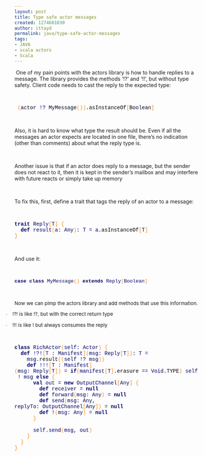 ```yaml
---
layout: post
title: Type safe actor messages
created: 1274601030
author: ittayd
permalink: java/type-safe-actor-messages
tags:
- JAVA
- scala actors
- Scala
---
```

<p>&nbsp;One of my pain points with the actors library is how to handle replies to a message. The library provides the methods &lsquo;!?&rsquo; and &lsquo;!!&rsquo;, but without type safety. Client code needs to cast the reply to the expected type:</p>
<p>&nbsp;</p>
<p class="MsoNormal"><span style="font-size:10.5pt;
line-height:115%;font-family:&quot;Courier New&quot;;color:#F78811"><span style="mso-spacerun:yes">&nbsp;</span>(</span><span style="font-size:10.5pt;line-height:115%;font-family:&quot;Courier New&quot;;color:#000020">actor</span><span class="apple-converted-space"><span style="font-size:10.5pt;line-height:115%;
font-family:&quot;Courier New&quot;;color:#000020">&nbsp;</span></span><span style="font-size:10.5pt;line-height:115%;
font-family:&quot;Courier New&quot;;color:navy">!?</span><span class="apple-converted-space"><span style="font-size:10.5pt;line-height:115%;
font-family:&quot;Courier New&quot;;color:#000020">&nbsp;</span></span><span style="font-size:10.5pt;line-height:115%;
font-family:&quot;Courier New&quot;;color:#000020">MyMessage</span><span style="font-size:10.5pt;line-height:115%;
font-family:&quot;Courier New&quot;;color:#F78811">())</span><span style="font-size:10.5pt;line-height:115%;
font-family:&quot;Courier New&quot;;color:#000020">.</span><span style="font-size:10.5pt;line-height:115%;
font-family:&quot;Courier New&quot;;color:black">asInstanceOf</span><span style="font-size:10.5pt;line-height:115%;
font-family:&quot;Courier New&quot;;color:#F78811">[</span><span style="font-size:10.5pt;line-height:115%;
font-family:&quot;Courier New&quot;;color:#000020">Boolean</span><span style="font-size:10.5pt;line-height:115%;
font-family:&quot;Courier New&quot;;color:#F78811">]<o:p></o:p></span></p>
<p class="MsoNormal">&nbsp;</p>
<p class="MsoNormal">Also, it is hard to know what type the result should be. Even if all the messages an actor expects are located in one file, there&rsquo;s no indication (other than comments) about what the reply type is.</p>
<p class="MsoNormal">&nbsp;</p>
<p class="MsoNormal">Another issue is that if an actor does reply to a message, but the sender does not react to it, then it is kept in the sender&rsquo;s mailbox and may interfere with future reacts or simply take up memory</p>
<p class="MsoNormal">&nbsp;</p>
<p class="MsoNormal">To fix this, first, define a trait that tags the reply of an actor to a message:</p>
<p class="MsoNormal">&nbsp;</p>
<p class="MsoNormal"><b><span style="font-family:
&quot;Courier New&quot;;color:#000066">trait</span></b><span class="apple-converted-space"><span style="font-family:&quot;Courier New&quot;;color:#000066">&nbsp;</span></span><span style="font-family:&quot;Courier New&quot;;color:#000066">Reply</span><span style="font-family:&quot;Courier New&quot;;color:#F78811">[</span><span style="font-family:&quot;Courier New&quot;;color:#000066">T</span><span style="font-family:&quot;Courier New&quot;;color:#F78811">]</span><span class="apple-converted-space"><span style="font-family:&quot;Courier New&quot;;color:#000066">&nbsp;</span></span><span style="font-family:&quot;Courier New&quot;;color:#F78811">{</span><span class="apple-converted-space"><span style="font-family:&quot;Courier New&quot;;color:#000066">&nbsp;</span></span><span style="font-family:&quot;Courier New&quot;;color:#000066">&nbsp;</span><span class="apple-converted-space"><span style="font-family:&quot;Courier New&quot;;color:#000066">&nbsp;</span></span><span style="font-family:&quot;Courier New&quot;;color:#000066"><br />
&nbsp;<span class="apple-converted-space">&nbsp;</span><b>def</b><span class="apple-converted-space">&nbsp;</span>result</span><span style="font-family:&quot;Courier New&quot;;color:#F78811">(</span><span style="font-family:&quot;Courier New&quot;;color:#000066">a</span><span style="font-family:&quot;Courier New&quot;;color:navy">:</span><span class="apple-converted-space"><span style="font-family:&quot;Courier New&quot;;color:#000066">&nbsp;</span></span><span style="font-family:&quot;Courier New&quot;;color:#000066">Any</span><span style="font-family:&quot;Courier New&quot;;color:#F78811">)</span><span style="font-family:&quot;Courier New&quot;;color:navy">:</span><span class="apple-converted-space"><span style="font-family:&quot;Courier New&quot;;color:#000066">&nbsp;</span></span><span style="font-family:&quot;Courier New&quot;;color:#000066">T</span><span class="apple-converted-space"><span style="font-family:&quot;Courier New&quot;;color:#000066">&nbsp;</span></span><span style="font-family:&quot;Courier New&quot;;color:navy">=</span><span class="apple-converted-space"><span style="font-family:&quot;Courier New&quot;;color:#000066">&nbsp;</span></span><span style="font-family:&quot;Courier New&quot;;color:#000066">a.</span><span style="font-family:&quot;Courier New&quot;;color:black">asInstanceOf</span><span style="font-family:&quot;Courier New&quot;;color:#F78811">[</span><span style="font-family:&quot;Courier New&quot;;color:#000066">T</span><span style="font-family:&quot;Courier New&quot;;color:#F78811">]</span><span style="font-family:&quot;Courier New&quot;;color:#000066"><br />
</span><span style="font-family:&quot;Courier New&quot;;
color:#F78811">}<o:p></o:p></span></p>
<p class="MsoNormal">&nbsp;</p>
<p class="MsoNormal">And use it:</p>
<p class="MsoNormal">&nbsp;</p>
<p class="MsoNormal"><b><span style="font-size:10.0pt;
line-height:115%;font-family:&quot;Courier New&quot;;color:#000066">case</span></b><span class="apple-converted-space"><span style="font-size:10.0pt;line-height:115%;
font-family:&quot;Courier New&quot;;color:#000066">&nbsp;</span></span><b><span style="font-size:10.0pt;line-height:115%;
font-family:&quot;Courier New&quot;;color:#000066">class</span></b><span class="apple-converted-space"><span style="font-size:10.0pt;line-height:115%;
font-family:&quot;Courier New&quot;;color:#000066">&nbsp;</span></span><span style="font-size:10.0pt;line-height:115%;
font-family:&quot;Courier New&quot;;color:#000066">MyMessage</span><span style="font-size:10.0pt;line-height:115%;
font-family:&quot;Courier New&quot;;color:#F78811">()</span><span class="apple-converted-space"><span style="font-size:10.0pt;line-height:115%;
font-family:&quot;Courier New&quot;;color:#000066">&nbsp;</span></span><b><span style="font-size:10.0pt;line-height:115%;
font-family:&quot;Courier New&quot;;color:#000066">extends</span></b><span class="apple-converted-space"><span style="font-size:10.0pt;line-height:115%;
font-family:&quot;Courier New&quot;;color:#000066">&nbsp;</span></span><span style="font-size:10.0pt;line-height:115%;
font-family:&quot;Courier New&quot;;color:#000066">Reply</span><span style="font-size:10.0pt;line-height:115%;
font-family:&quot;Courier New&quot;;color:#F78811">[</span><span style="font-size:10.0pt;line-height:115%;
font-family:&quot;Courier New&quot;;color:#000066">Boolean</span><span style="font-size:10.0pt;line-height:115%;
font-family:&quot;Courier New&quot;;color:#F78811">]<o:p></o:p></span></p>
<p class="MsoNormal">&nbsp;</p>
<p class="MsoNormal"><span style="font-size:10.0pt;line-height:115%">Now we can pimp the actors library and add methods that use this information. <o:p></o:p></span></p>
<p class="MsoListParagraphCxSpFirst rteindent1" style="text-indent:-18.0pt;mso-list:l0 level1 lfo1"><span style="font-size:10.0pt;line-height:115%;font-family:Symbol;mso-fareast-font-family:
Symbol;mso-bidi-font-family:Symbol"><span style="mso-list:Ignore">&middot;<span style="font:7.0pt &quot;Times New Roman&quot;">&nbsp;&nbsp;&nbsp;&nbsp;&nbsp; </span></span></span><span style="font-size:10.0pt;line-height:115%">!?! is like !?, but with the correct return type<o:p></o:p></span></p>
<p class="MsoListParagraphCxSpLast rteindent1" style="text-indent:-18.0pt;mso-list:l0 level1 lfo1"><span style="font-size:10.0pt;line-height:115%;font-family:Symbol;mso-fareast-font-family:
Symbol;mso-bidi-font-family:Symbol"><span style="mso-list:Ignore">&middot;<span style="font:7.0pt &quot;Times New Roman&quot;">&nbsp;&nbsp;&nbsp;&nbsp;&nbsp; </span></span></span><span style="font-size:10.0pt;line-height:115%">!!! is like ! but always consumes the reply<o:p></o:p></span></p>
<p class="MsoNormal">&nbsp;</p>
<p class="MsoNormal"><b><span style="font-family:
&quot;Courier New&quot;;color:#000066">class</span></b><span class="apple-converted-space"><span style="font-family:&quot;Courier New&quot;;color:#000066">&nbsp;</span></span><span style="font-family:&quot;Courier New&quot;;color:#000066">RichActor</span><span style="font-family:&quot;Courier New&quot;;color:#F78811">(</span><span style="font-family:&quot;Courier New&quot;;color:#000066">self</span><span style="font-family:&quot;Courier New&quot;;color:navy">:</span><span class="apple-converted-space"><span style="font-family:&quot;Courier New&quot;;color:#000066">&nbsp;</span></span><span style="font-family:&quot;Courier New&quot;;color:#000066">Actor</span><span style="font-family:&quot;Courier New&quot;;color:#F78811">)</span><span class="apple-converted-space"><span style="font-family:&quot;Courier New&quot;;color:#000066">&nbsp;</span></span><span style="font-family:&quot;Courier New&quot;;color:#F78811">{</span><span style="font-family:&quot;Courier New&quot;;color:#000066"><br />
&nbsp;<span class="apple-converted-space">&nbsp;</span><b>def</b><span class="apple-converted-space">&nbsp;</span></span><span style="font-family:&quot;Courier New&quot;;color:navy">!?!</span><span style="font-family:&quot;Courier New&quot;;color:#F78811">[</span><span style="font-family:&quot;Courier New&quot;;color:#000066">T</span><span class="apple-converted-space"><span style="font-family:&quot;Courier New&quot;;color:#000066">&nbsp;</span></span><span style="font-family:&quot;Courier New&quot;;color:navy">:</span><span class="apple-converted-space"><span style="font-family:&quot;Courier New&quot;;color:#000066">&nbsp;</span></span><span style="font-family:&quot;Courier New&quot;;color:#000066">Manifest</span><span style="font-family:&quot;Courier New&quot;;color:#F78811">](</span><span style="font-family:&quot;Courier New&quot;;color:#000066">msg</span><span style="font-family:&quot;Courier New&quot;;color:navy">:</span><span class="apple-converted-space"><span style="font-family:&quot;Courier New&quot;;color:#000066">&nbsp;</span></span><span style="font-family:&quot;Courier New&quot;;color:#000066">Reply</span><span style="font-family:&quot;Courier New&quot;;color:#F78811">[</span><span style="font-family:&quot;Courier New&quot;;color:#000066">T</span><span style="font-family:&quot;Courier New&quot;;color:#F78811">])</span><span style="font-family:&quot;Courier New&quot;;color:navy">:</span><span class="apple-converted-space"><span style="font-family:&quot;Courier New&quot;;color:#000066">&nbsp;</span></span><span style="font-family:&quot;Courier New&quot;;color:#000066">T</span><span class="apple-converted-space"><span style="font-family:&quot;Courier New&quot;;color:#000066">&nbsp;</span></span><span style="font-family:&quot;Courier New&quot;;color:navy">=</span><span class="apple-converted-space"><span style="font-family:&quot;Courier New&quot;;color:#000066">&nbsp;</span></span><span style="font-family:&quot;Courier New&quot;;color:#000066"><br />
&nbsp; &nbsp; msg.</span><span style="font-family:&quot;Courier New&quot;;color:black">result</span><span style="font-family:&quot;Courier New&quot;;color:#F78811">((</span><span style="font-family:&quot;Courier New&quot;;color:#000066">self</span><span class="apple-converted-space"><span style="font-family:&quot;Courier New&quot;;color:#000066">&nbsp;</span></span><span style="font-family:&quot;Courier New&quot;;color:navy">!?</span><span class="apple-converted-space"><span style="font-family:&quot;Courier New&quot;;color:#000066">&nbsp;</span></span><span style="font-family:&quot;Courier New&quot;;color:#000066">msg</span><span style="font-family:&quot;Courier New&quot;;color:#F78811">))</span><span style="font-family:&quot;Courier New&quot;;color:#000066"><br />
&nbsp; &nbsp;<span class="apple-converted-space">&nbsp;</span><b>def</b><span class="apple-converted-space">&nbsp;</span></span><span style="font-family:&quot;Courier New&quot;;color:navy">!!!</span><span style="font-family:&quot;Courier New&quot;;color:#F78811">[</span><span style="font-family:&quot;Courier New&quot;;color:#000066">T</span><span class="apple-converted-space"><span style="font-family:&quot;Courier New&quot;;color:#000066">&nbsp;</span></span><span style="font-family:&quot;Courier New&quot;;color:navy">:</span><span class="apple-converted-space"><span style="font-family:&quot;Courier New&quot;;color:#000066">&nbsp;</span></span><span style="font-family:&quot;Courier New&quot;;color:#000066">Manifest</span><span style="font-family:&quot;Courier New&quot;;color:#F78811">](</span><span style="font-family:&quot;Courier New&quot;;color:#000066">msg</span><span style="font-family:&quot;Courier New&quot;;color:navy">:</span><span class="apple-converted-space"><span style="font-family:&quot;Courier New&quot;;color:#000066">&nbsp;</span></span><span style="font-family:&quot;Courier New&quot;;color:#000066">Reply</span><span style="font-family:&quot;Courier New&quot;;color:#F78811">[</span><span style="font-family:&quot;Courier New&quot;;color:#000066">T</span><span style="font-family:&quot;Courier New&quot;;color:#F78811">])</span><span class="apple-converted-space"><span style="font-family:&quot;Courier New&quot;;color:#000066">&nbsp;</span></span><span style="font-family:&quot;Courier New&quot;;color:navy">=</span><span class="apple-converted-space"><span style="font-family:&quot;Courier New&quot;;color:#000066">&nbsp;</span></span><b><span style="font-family:&quot;Courier New&quot;;color:#000066">if</span></b><span style="font-family:&quot;Courier New&quot;;color:#F78811">(</span><span style="font-family:&quot;Courier New&quot;;color:#000066">manifest</span><span style="font-family:&quot;Courier New&quot;;color:#F78811">[</span><span style="font-family:&quot;Courier New&quot;;color:#000066">T</span><span style="font-family:&quot;Courier New&quot;;color:#F78811">]</span><span style="font-family:&quot;Courier New&quot;;color:#000066">.</span><span style="font-family:&quot;Courier New&quot;;color:black">erasure</span><span class="apple-converted-space"><span style="font-family:&quot;Courier New&quot;;color:#000066">&nbsp;</span></span><span style="font-family:&quot;Courier New&quot;;color:navy">==</span><span class="apple-converted-space"><span style="font-family:&quot;Courier New&quot;;color:#000066">&nbsp;</span></span><span style="font-family:&quot;Courier New&quot;;color:#000066">Void.</span><span style="font-family:&quot;Courier New&quot;;color:black">TYPE</span><span style="font-family:&quot;Courier New&quot;;color:#F78811">)</span><span class="apple-converted-space"><span style="font-family:&quot;Courier New&quot;;color:#000066">&nbsp;</span></span><span style="font-family:&quot;Courier New&quot;;color:#000066">self</span><span class="apple-converted-space"><span style="font-family:&quot;Courier New&quot;;color:#000066">&nbsp;</span></span><span style="font-family:&quot;Courier New&quot;;color:navy">!</span><span class="apple-converted-space"><span style="font-family:&quot;Courier New&quot;;color:#000066">&nbsp;</span></span><span style="font-family:&quot;Courier New&quot;;color:#000066">msg</span><span class="apple-converted-space"><span style="font-family:&quot;Courier New&quot;;color:#000066">&nbsp;</span></span><b><span style="font-family:&quot;Courier New&quot;;color:#000066">else</span></b><span class="apple-converted-space"><span style="font-family:&quot;Courier New&quot;;color:#000066">&nbsp;</span></span><span style="font-family:&quot;Courier New&quot;;color:#F78811">{</span><span style="font-family:&quot;Courier New&quot;;color:#000066"><br />
&nbsp; &nbsp; &nbsp;<span class="apple-converted-space">&nbsp;</span><b>val</b><span class="apple-converted-space">&nbsp;</span>out<span class="apple-converted-space">&nbsp;</span></span><span style="font-family:&quot;Courier New&quot;;color:navy">=</span><span class="apple-converted-space"><span style="font-family:&quot;Courier New&quot;;color:#000066">&nbsp;</span></span><b><span style="font-family:&quot;Courier New&quot;;color:#000066">new</span></b><span class="apple-converted-space"><span style="font-family:&quot;Courier New&quot;;color:#000066">&nbsp;</span></span><span style="font-family:&quot;Courier New&quot;;color:#000066">OutputChannel</span><span style="font-family:&quot;Courier New&quot;;color:#F78811">[</span><span style="font-family:&quot;Courier New&quot;;color:#000066">Any</span><span style="font-family:&quot;Courier New&quot;;color:#F78811">]</span><span class="apple-converted-space"><span style="font-family:&quot;Courier New&quot;;color:#000066">&nbsp;</span></span><span style="font-family:&quot;Courier New&quot;;color:#F78811">{</span><span style="font-family:&quot;Courier New&quot;;color:#000066"><br />
&nbsp; &nbsp; &nbsp; &nbsp;<span class="apple-converted-space">&nbsp;</span><b>def</b><span class="apple-converted-space">&nbsp;</span>receiver<span class="apple-converted-space">&nbsp;</span></span><span style="font-family:&quot;Courier New&quot;;color:navy">=</span><span class="apple-converted-space"><span style="font-family:&quot;Courier New&quot;;color:#000066">&nbsp;</span></span><b><span style="font-family:&quot;Courier New&quot;;color:#000066">null</span></b><span style="font-family:&quot;Courier New&quot;;color:#000066"><br />
&nbsp; &nbsp; &nbsp; &nbsp;<span class="apple-converted-space">&nbsp;</span><b>def</b><span class="apple-converted-space">&nbsp;</span>forward</span><span style="font-family:&quot;Courier New&quot;;color:#F78811">(</span><span style="font-family:&quot;Courier New&quot;;color:#000066">msg</span><span style="font-family:&quot;Courier New&quot;;color:navy">:</span><span class="apple-converted-space"><span style="font-family:&quot;Courier New&quot;;color:#000066">&nbsp;</span></span><span style="font-family:&quot;Courier New&quot;;color:#000066">Any</span><span style="font-family:&quot;Courier New&quot;;color:#F78811">)</span><span class="apple-converted-space"><span style="font-family:&quot;Courier New&quot;;color:#000066">&nbsp;</span></span><span style="font-family:&quot;Courier New&quot;;color:navy">=</span><span class="apple-converted-space"><span style="font-family:&quot;Courier New&quot;;color:#000066">&nbsp;</span></span><b><span style="font-family:&quot;Courier New&quot;;color:#000066">null</span></b><span style="font-family:&quot;Courier New&quot;;color:#000066"><br />
&nbsp; &nbsp; &nbsp; &nbsp;<span class="apple-converted-space">&nbsp;</span><b>def</b><span class="apple-converted-space">&nbsp;</span>send</span><span style="font-family:&quot;Courier New&quot;;color:#F78811">(</span><span style="font-family:&quot;Courier New&quot;;color:#000066">msg</span><span style="font-family:&quot;Courier New&quot;;color:navy">:</span><span class="apple-converted-space"><span style="font-family:&quot;Courier New&quot;;color:#000066">&nbsp;</span></span><span style="font-family:&quot;Courier New&quot;;color:#000066">Any, replyTo</span><span style="font-family:
&quot;Courier New&quot;;color:navy">:</span><span class="apple-converted-space"><span style="font-family:&quot;Courier New&quot;;color:#000066">&nbsp;</span></span><span style="font-family:&quot;Courier New&quot;;color:#000066">OutputChannel</span><span style="font-family:&quot;Courier New&quot;;color:#F78811">[</span><span style="font-family:&quot;Courier New&quot;;color:#000066">Any</span><span style="font-family:&quot;Courier New&quot;;color:#F78811">])</span><span class="apple-converted-space"><span style="font-family:&quot;Courier New&quot;;color:#000066">&nbsp;</span></span><span style="font-family:&quot;Courier New&quot;;color:navy">=</span><span class="apple-converted-space"><span style="font-family:&quot;Courier New&quot;;color:#000066">&nbsp;</span></span><b><span style="font-family:&quot;Courier New&quot;;color:#000066">null</span></b><span style="font-family:&quot;Courier New&quot;;color:#000066"><br />
&nbsp; &nbsp; &nbsp; &nbsp;<span class="apple-converted-space">&nbsp;</span><b>def</b><span class="apple-converted-space">&nbsp;</span></span><span style="font-family:&quot;Courier New&quot;;color:navy">!</span><span style="font-family:&quot;Courier New&quot;;color:#F78811">(</span><span style="font-family:&quot;Courier New&quot;;color:#000066">msg</span><span style="font-family:&quot;Courier New&quot;;color:navy">:</span><span class="apple-converted-space"><span style="font-family:&quot;Courier New&quot;;color:#000066">&nbsp;</span></span><span style="font-family:&quot;Courier New&quot;;color:#000066">Any</span><span style="font-family:&quot;Courier New&quot;;color:#F78811">)</span><span class="apple-converted-space"><span style="font-family:&quot;Courier New&quot;;color:#000066">&nbsp;</span></span><span style="font-family:&quot;Courier New&quot;;color:navy">=</span><span class="apple-converted-space"><span style="font-family:&quot;Courier New&quot;;color:#000066">&nbsp;</span></span><b><span style="font-family:&quot;Courier New&quot;;color:#000066">null</span></b><span style="font-family:&quot;Courier New&quot;;color:#000066"><br />
&nbsp; &nbsp; &nbsp;<span class="apple-converted-space">&nbsp;</span></span><span style="font-family:&quot;Courier New&quot;;color:#F78811">}</span><span style="font-family:&quot;Courier New&quot;;color:#000066"><br />
<br />
&nbsp; &nbsp; &nbsp; self.send</span><span style="font-family:&quot;Courier New&quot;;color:#F78811">(</span><span style="font-family:&quot;Courier New&quot;;color:#000066">msg, out</span><span style="font-family:&quot;Courier New&quot;;
color:#F78811">)</span><span style="font-family:&quot;Courier New&quot;;
color:#000066"><br />
&nbsp; &nbsp;<span class="apple-converted-space">&nbsp;</span></span><span style="font-family:&quot;Courier New&quot;;color:#F78811">}</span><span style="font-family:&quot;Courier New&quot;;color:#000066"><br />
&nbsp;<span class="apple-converted-space">&nbsp;</span></span><span style="font-family:&quot;Courier New&quot;;color:#F78811">}</span><span style="font-family:&quot;Courier New&quot;;color:#000066"><br />
</span><span style="font-family:&quot;Courier New&quot;;
color:#F78811">}</span><span style="font-family:&quot;Courier New&quot;;
color:#000066"><br />
<br />
</span></p>
<p>&nbsp;</p>

